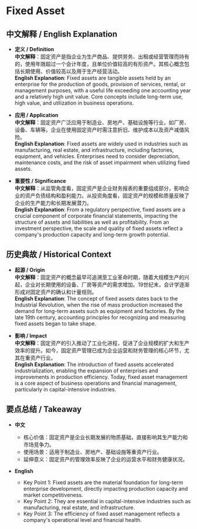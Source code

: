 # Fixed Asset

## 中文解释 / English Explanation

* **定义 / Definition**  
  **中文解释**：固定资产是指企业为生产商品、提供劳务、出租或经营管理而持有的，使用年限超过一个会计年度，且单位价值较高的有形资产。其核心概念包括长期使用、价值较高以及用于生产经营活动。  
  **English Explanation**: Fixed assets are tangible assets held by an enterprise for the production of goods, provision of services, rental, or management purposes, with a useful life exceeding one accounting year and a relatively high unit value. Core concepts include long-term use, high value, and utilization in business operations.

* **应用 / Application**  
  **中文解释**：固定资产广泛应用于制造业、房地产、基础设施等行业，如厂房、设备、车辆等。企业在使用固定资产时需注意折旧、维护成本以及资产减值风险。  
  **English Explanation**: Fixed assets are widely used in industries such as manufacturing, real estate, and infrastructure, including factories, equipment, and vehicles. Enterprises need to consider depreciation, maintenance costs, and the risk of asset impairment when utilizing fixed assets.

* **重要性 / Significance**  
  **中文解释**：从监管角度看，固定资产是企业财务报表的重要组成部分，影响企业的资产负债结构和盈利能力。从投资角度看，固定资产的规模和质量反映了企业的生产能力和长期发展潜力。  
  **English Explanation**: From a regulatory perspective, fixed assets are a crucial component of corporate financial statements, impacting the structure of assets and liabilities as well as profitability. From an investment perspective, the scale and quality of fixed assets reflect a company's production capacity and long-term growth potential.

## 历史典故 / Historical Context

* **起源 / Origin**  
  **中文解释**：固定资产的概念最早可追溯至工业革命时期，随着大规模生产的兴起，企业对长期使用的设备、厂房等资产的需求增加。19世纪末，会计学逐渐形成对固定资产的确认和计量规则。  
  **English Explanation**: The concept of fixed assets dates back to the Industrial Revolution, when the rise of mass production increased the demand for long-term assets such as equipment and factories. By the late 19th century, accounting principles for recognizing and measuring fixed assets began to take shape.

* **影响 / Impact**  
  **中文解释**：固定资产的引入推动了工业化进程，促进了企业规模的扩大和生产效率的提升。如今，固定资产管理已成为企业运营和财务管理的核心环节，尤其在重资产行业。  
  **English Explanation**: The introduction of fixed assets accelerated industrialization, enabling the expansion of enterprises and improvements in production efficiency. Today, fixed asset management is a core aspect of business operations and financial management, particularly in capital-intensive industries.

## 要点总结 / Takeaway

* **中文**  
  - 核心价值：固定资产是企业长期发展的物质基础，直接影响其生产能力和市场竞争力。  
  - 使用场景：适用于制造业、房地产、基础设施等重资产行业。  
  - 延伸意义：固定资产的管理效率反映了企业的运营水平和财务健康状况。

* **English**  
  - Key Point 1: Fixed assets are the material foundation for long-term enterprise development, directly impacting production capacity and market competitiveness.  
  - Key Point 2: They are essential in capital-intensive industries such as manufacturing, real estate, and infrastructure.  
  - Key Point 3: The efficiency of fixed asset management reflects a company's operational level and financial health.